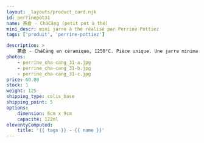 ```yaml
---
layout: _layouts/product_card.njk
id: perrinepot31
name: 茶倉 - CháCāng (petit pot à thé)
mini_descr: mini jarre à thé réalisé par Perrine Pottiez
tags: ['produit', 'perrine-pottiez']

description: >
    茶倉 - CháCāng en céramique, 1250°C. Pièce unique. Une jarre minimaniste idéal pour le rite du GōngFūChá - 工夫茶.
photos:
    - perrine_cha-cang_31-a.jpg
    - perrine_cha-cang_31-b.jpg
    - perrine_cha-cang_31-c.jpg
price: 60.00
stock: 1
weight: 125
shipping_type: colis_base
shipping_point: 5
options:
    dimension: 6cm x 9cm
    capacité: 122ml
eleventyComputed:
    title: '{{ tags }} - {{ name }}'
---
```

